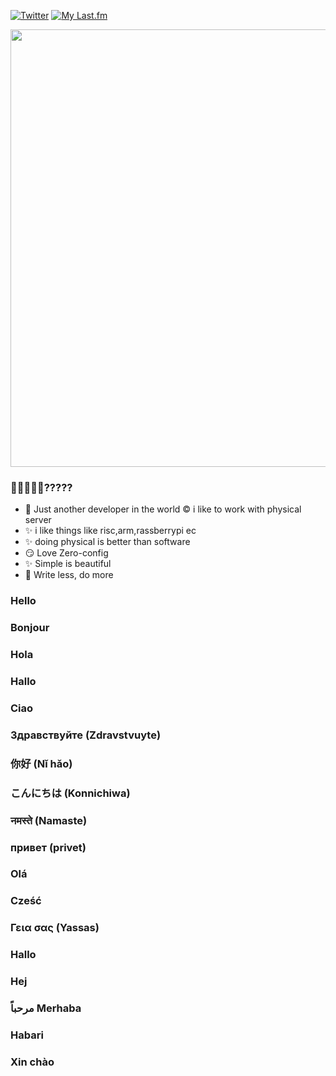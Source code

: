 
[![Twitter](https://img.shields.io/badge/Twitter-%231DA1F2.svg?logo=Twitter&logoColor=white)](https://twitter.com/_thaju____)
[![My Last.fm](https://lastfm-recently-played.vercel.app/api?user=thajudecodes)](https://www.last.fm/user/thajudecodes)


<img src="https://github-readme-stats.vercel.app/api?username=OSPOKS&show_icons=true&number_format=long&border_radius=20&rank_icon=percentile&ring_color=75C3FD&hide=issues" width=700 />



### 🐣🐨🐻🐻‍❄️?????

- 🐨 Just another developer in the world
   ©️  i like to work with physical server
- ✨ i like things like risc,arm,rassberrypi ec
- ✨ doing physical is better than software 
- 😏 Love Zero-config
- ✨ Simple is beautiful
- 🦥 Write less, do more


###
### Hello
### Bonjour
### Hola
### Hallo
### Ciao
### Здравствуйте (Zdravstvuyte)
### 你好 (Nǐ hǎo)
### こんにちは (Konnichiwa)
### नमस्ते (Namaste)
### привет (privet)
### Olá
### Cześć<br>
### Γεια σας (Yassas)
### Hallo
### Hej
###  مرحباً  Merhaba
### Habari
### Xin chào


